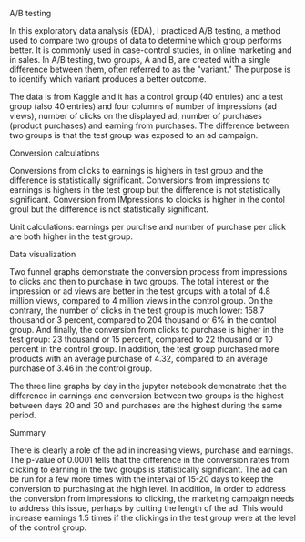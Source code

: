 A/B testing

In this exploratory data analysis (EDA), I practiced A/B testing, a method used to compare two groups of data to determine which group performs better. It is commonly used in case-control studies, in online marketing and in sales. In A/B testing, two groups, A and B, are created with a single difference between them, often referred to as the "variant." The purpose is to identify which variant produces a better outcome.

The data is from Kaggle and it has a control group (40 entries) and a test group (also 40 entries) and four columns of number of impressions (ad views), number of clicks on the displayed ad, number of purchases (product purchases) and earning from purchases. The difference between two groups is that the test group was exposed to an ad campaign. 


Conversion calculations

Conversions from clicks to earnings is highers in test group and the difference is statistically significant.
Conversions from impressions to earnings is highers in the test group but the difference is not statistically significant.
Conversion from IMpressions to cloicks is higher in the contol groul but the difference is not statistically significant. 

Unit calculations: earnings per purchse and number of purchase per click are both higher in the test group. 

Data visualization

Two funnel graphs demonstrate the conversion process from impressions to clicks and then to purchase in two groups. The total interest or the impression or ad views are better in the test groups with a total of 4.8 million views, compared to 4 million views in the control group. On the contrary, the number of clicks in the test group is much lower: 158.7 thousand or 3 percent, compared to 204 thousand or 6% in the control group. And finally, the conversion from clicks to purchase is higher in the test group: 23 thousand or 15 percent, compared to 22 thousand or 10 percent in the control group. In addition, the test group purchased more products with an average purchase of 4.32, compared to an average purchase of 3.46 in the control group. 

The three line graphs by day in the jupyter notebook demonstrate that the difference in earnings and conversion between two groups is the highest between days 20 and 30 and purchases are the highest during the same period. 

Summary

There is clearly a role of the ad in increasing views, purchase and earnings. The p-value of 0.0001 tells that the difference in the conversion rates from clicking to earning in the two groups is statistically significant. The ad can be run for a few more times with the interval of 15-20 days to keep the conversion to purchasing at the high level. In addition, in order to address the conversion from impressions to clicking, the marketing campaign needs to address this issue, perhaps by cutting the length of the ad. This would increase earnings 1.5 times if the clickings in the test group were at the level of the control group. 
